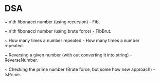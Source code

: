 # DSA
~ n'th fibonacci number (using recursion) - Fib.

~ n'th fibonacci number (using brute force) - FibBrut.

~ How many times a number repeated - How many times a number repeated.

~ Reversing a given number (with out converting it into string) - ReverseNumber.

~ Checking the prime number (Brute force, but some how new approach) - IsPrime.
